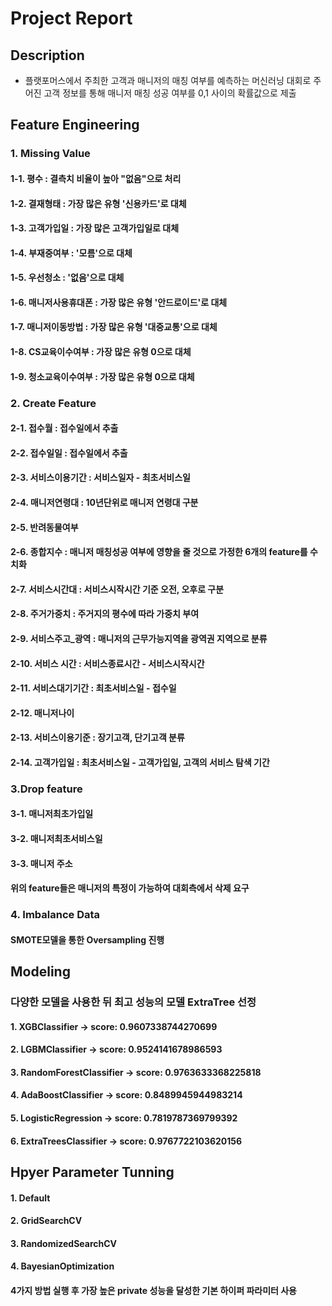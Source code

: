 # Project Report 

## Description
- 플랫포머스에서 주최한 고객과 매니저의 매칭 여부를 예측하는 머신러닝 대회로 주어진 고객 정보를 통해 매니저 매칭 성공 여부를 0,1 사이의 확률값으로 제출

## Feature Engineering
### 1. Missing Value
#### 1-1. 평수 : 결측치 비율이 높아 "없음"으로 처리
#### 1-2. 결재형태 : 가장 많은 유형 '신용카드'로 대체
#### 1-3. 고객가입일 : 가장 많은 고객가입일로 대체
#### 1-4. 부재중여부 : '모름'으로 대체
#### 1-5. 우선청소 : '없음'으로 대체
#### 1-6. 매니저사용휴대폰 : 가장 많은 유형 '안드로이드'로 대체
#### 1-7. 매니저이동방법 : 가장 많은 유형 '대중교통'으로 대체
#### 1-8. CS교육이수여부 : 가장 많은 유형 0으로 대체
#### 1-9. 청소교육이수여부 : 가장 많은 유형 0으로 대체

### 2. Create Feature
#### 2-1. 접수월 : 접수일에서 추출
#### 2-2. 접수일일 : 접수일에서 추출
#### 2-3. 서비스이용기간 : 서비스일자 - 최초서비스일
#### 2-4. 매니저연령대 : 10년단위로 매니저 연령대 구분
#### 2-5. 반려동물여부 
#### 2-6. 종합지수 : 매니저 매칭성공 여부에 영향을 줄 것으로 가정한 6개의 feature를 수치화 
#### 2-7. 서비스시간대 : 서비스시작시간 기준 오전, 오후로 구분
#### 2-8. 주거가중치 : 주거지의 평수에 따라 가중치 부여
#### 2-9. 서비스주고_광역 : 매니저의 근무가능지역을 광역권 지역으로 분류
#### 2-10. 서비스 시간 : 서비스종료시간 - 서비스시작시간
#### 2-11. 서비스대기기간 : 최초서비스일 - 접수일 
#### 2-12. 매니저나이
#### 2-13. 서비스이용기준 : 장기고객, 단기고객 분류
#### 2-14. 고객가입일 : 최초서비스일 - 고객가입일, 고객의 서비스 탐색 기간

### 3.Drop feature
#### 3-1. 매니저최초가입일
#### 3-2. 매니저최초서비스일
#### 3-3. 매니저 주소
#### 위의 feature들은 매니저의 특정이 가능하여 대회측에서 삭제 요구

### 4. Imbalance Data
#### SMOTE모델을 통한 Oversampling 진행

## Modeling
### 다양한 모델을 사용한 뒤 최고 성능의 모델 ExtraTree 선정
#### 1. XGBClassifier -> score:  0.9607338744270699
#### 2. LGBMClassifier -> score:  0.9524141678986593
#### 3. RandomForestClassifier -> score:  0.9763633368225818
#### 4. AdaBoostClassifier -> score:  0.8489945944983214
#### 5. LogisticRegression -> score:  0.7819787369799392
#### 6. ExtraTreesClassifier -> score:  0.9767722103620156

## Hpyer Parameter Tunning
#### 1. Default
#### 2. GridSearchCV
#### 3. RandomizedSearchCV
#### 4. BayesianOptimization
#### 4가지 방법 실행 후 가장 높은 private 성능을 달성한 기본 하이퍼 파라미터 사용
